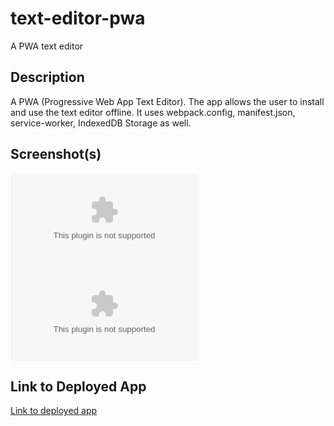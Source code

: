 # text-editor-pwa

A PWA text editor

## Description

A PWA (Progressive Web App Text Editor). The app allows the user to install and use the text editor offline. It uses webpack.config, manifest.json, service-worker, IndexedDB Storage as well.

## Screenshot(s)

![Screenshot1](google.com)
![Screenshot2](google.com)

## Link to Deployed App

[Link to deployed app](google.com)
